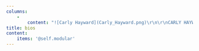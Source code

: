 ```yaml
---
columns:
    -
        content: "![Carly Hayward](Carly_Hayward.png)\r\n\r\nCARLY HAYWARD is a developmental novel editor who helps authors find their voice and bring their book to light. With 10+ years in publishing, she’s worked all over the industry, including at a big 5 publishing house, a small press, and a literary agency. She is a co-founding Revise & Resub (#RevPit) editor as well as an EFA and CWiP member. Editing combines her love of reading, giving advice, and logic puzzles. When not reading or working she lounges with her husband being vastly amused by their cats or binge-watching TV.\r\n\r\n[BookLightEditorial.com](https://booklighteditorial.com?target=_blank) <br>\r\n[Carly's Twitter](https://twitter.com/FromCarly?target=_blank)"
title: bios
content:
    items: '@self.modular'
---
```


